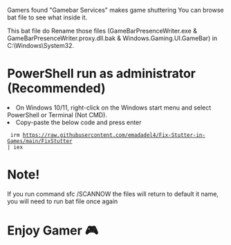 Gamers found "Gamebar Services" makes game shuttering You can browse bat file to see what inside it.


This bat file do Rename those files
(GameBarPresenceWriter.exe & GameBarPresenceWriter.proxy.dll.bak & Windows.Gaming.UI.GameBar) in C:\Windows\System32.
<h1>PowerShell run as administrator (Recommended) </h1>
<li>On Windows 10/11, right-click on the Windows start menu and select PowerShell or Terminal (Not CMD).</li>
<li>Copy-paste the below code and press enter</li>

<code> irm https://raw.githubusercontent.com/emadadel4/Fix-Stutter-in-Games/main/FixStutter | iex</code></li>


<h1>Note!</h1>
If you run command sfc /SCANNOW the files will return to default it name, you will need to run bat file once again
<h1></h1>

<h1>Enjoy Gamer 🎮</h1>
